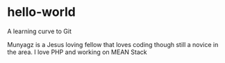 # hello-world
A learning curve to Git

Munyagz is a Jesus loving fellow that loves coding though still a novice in the area.
I love PHP and working on MEAN Stack 

